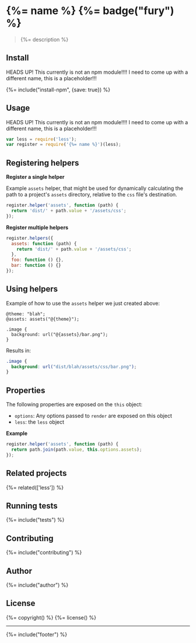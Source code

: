 # {%= name %} {%= badge("fury") %}

> {%= description %}

## Install

HEADS UP! This currently is not an npm module!!!! I need to come up with a different name, this is a placeholder!!!

{%= include("install-npm", {save: true}) %}

## Usage

HEADS UP! This currently is not an npm module!!!! I need to come up with a different name, this is a placeholder!!!

```js
var less = require('less');
var register = require('{%= name %}')(less);
```

## Registering helpers

**Register a single helper**

Example `assets` helper, that might be used for dynamically calculating the path to a project's `assets` directory, relative to the `css` file's destination. 

```js
register.helper('assets', function (path) {
  return 'dist/' + path.value + '/assets/css';
});
```

**Register multiple helpers**

```js
register.helpers({
  assets: function (path) {
    return 'dist/' + path.value + '/assets/css';
  },
  foo: function () {},
  bar: function () {}
});
```

## Using helpers

Example of how to use the `assets` helper we just created above:

```less
@theme: "blah";
@assets: assets("@{theme}");

.image {
  background: url("@{assets}/bar.png");
}
```

Results in:

```css
.image {
  background: url("dist/blah/assets/css/bar.png");
}
```

## Properties

The following properties are exposed on the `this` object:

- `options`: Any options passed to `render` are exposed on this object
- `less`: the `less` object


**Example**

```js
register.helper('assets', function (path) {
  return path.join(path.value, this.options.assets);
});
```


## Related projects
{%= related(['less']) %}  

## Running tests
{%= include("tests") %}

## Contributing
{%= include("contributing") %}

## Author
{%= include("author") %}

## License
{%= copyright() %}
{%= license() %}

***

{%= include("footer") %}

